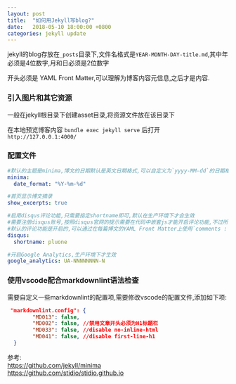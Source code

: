 ```yaml
---
layout: post
title:  "如何用Jekyll写blog?"
date:   2018-05-10 18:00:00 +0800
categories: jekyll update
---
```


jekyll的blog存放在`_posts`目录下,文件名格式是`YEAR-MONTH-DAY-title.md`,其中年必须是4位数字,月和日必须是2位数字

开头必须是 YAML Front Matter,可以理解为博客内容元信息,之后才是内容.

### 引入图片和其它资源

一般在jekyll根目录下创建asset目录,将资源文件放在该目录下

在本地预览博客内容
`bundle exec jekyll serve`
后打开`http://127.0.0.1:4000/`

### 配置文件

```yml
#默认的主题是minima,博文的日期默认是英文日期格式,可以自定义为`yyyy-MM-dd`的日期格式
minima:
  date_format: "%Y-%m-%d"

#首页显示博文摘录
show_excerpts: true

#启用disqus评论功能,只需要指定shortname即可,默认在生产环境下才会生效
#需要注册disqus账号,按照disqus官网的提示需要在代码中嵌套js才能开启评论功能,不过所幸minima主题默认已经做了配置,这里只需要指定shortname
#默认的评论功能是开启的,可以通过在每篇博文的YAML Front Matter上使用`comments : false`关闭评论功能
disqus:
  shortname: pluone

#开启Google Analytics,生产环境下才生效
google_analytics: UA-NNNNNNNN-N
```

### 使用vscode配合markdownlint语法检查

需要自定义一些markdownlint的配置项,需要修改vscode的配置文件,添加如下项:

```json
 "markdownlint.config": {
        "MD013": false,
        "MD002": false, //禁用文章开头必须为H1标题栏
        "MD033": false, //disable no-inline-html
        "MD041": false, //disable first-line-h1
  }
```

参考:  
<https://github.com/jekyll/minima>  
<https://github.com/stidio/stidio.github.io>